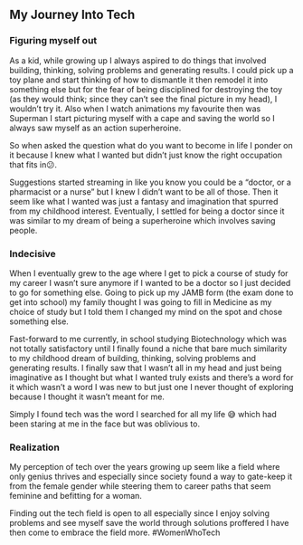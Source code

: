 ## My Journey Into Tech

### Figuring myself out
As a kid, while growing up I always aspired to do things that involved building, thinking, solving problems and generating results. I could pick up a toy plane and start thinking of how to dismantle it then remodel it into something else but for the fear of being disciplined for destroying the toy (as they would think; since they can’t see the final picture in my head), I wouldn’t try it. Also when I watch animations my favourite then was Superman I start picturing myself with a cape and saving the world so I always saw myself as an action superheroine. 

So when asked the question what do you want to become in life I ponder on it because I knew what I wanted but didn’t just know the right occupation that fits in😕.

Suggestions started streaming in like you know you could be a “doctor, or a pharmacist or a nurse” but I knew I didn’t want to be all of those. Then it seem like what I wanted was just a fantasy and imagination that spurred from my childhood interest. Eventually, I settled for being a doctor since it was similar to my dream of being a superheroine which involves saving people.

### Indecisive
When I eventually grew to the age where I get to pick a course of study for my career I wasn’t sure anymore if I wanted to be a doctor so I just decided to go for something else. Going to pick up my JAMB form (the exam done to get into school) my family thought I was going to fill in Medicine as my choice of study but I told them I changed my mind on the spot and chose something else. 

Fast-forward to me currently, in school studying Biotechnology which was not totally satisfactory until I finally found a niche that bare much similarity to my childhood dream of building, thinking, solving problems and generating results. I finally saw that I wasn’t all in my head and just being imaginative as I thought but what I wanted truly exists and there’s a word for it which wasn’t a word I was new to but just one I never thought of exploring because I thought it wasn’t meant for me. 

Simply I found tech was the word I searched for all my life 😅 which had been staring at me in the face but was oblivious to. 

### Realization
My perception of tech over the years growing up seem like a field where only genius thrives and especially since society found a way to gate-keep it from the female gender while steering them to career paths that seem feminine and befitting for a woman. 

Finding out the tech field is open to all especially since I enjoy solving problems and see myself save the world through solutions proffered I have then come to embrace the field more. #WomenWhoTech



